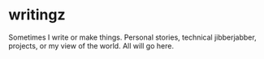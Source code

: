 writingz
========

Sometimes I write or make things. Personal stories, technical jibberjabber, projects, or my view of the world. All will go here.
